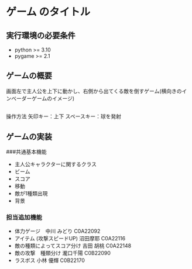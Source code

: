 # ゲーム のタイトル
## 実行環境の必要条件
* python >= 3.10
* pygame >= 2.1

## ゲームの概要
画面左で主人公を上下に動かし、右側から出てくる敵を倒すゲーム(横向きのインベーダーゲームのイメージ)

##
操作方法
矢印キー：上下
スペースキー：球を発射
## ゲームの実装
###共通基本機能
* 主人公キャラクターに関するクラス
* ビーム
* スコア
* 移動
* 敵が1種類出現
* 背景

### 担当追加機能
* 体力ゲージ　中川 みどり C0A22092
* アイテム (攻撃スピードUP) 沼田摩耶 C0A22116
* 敵の種類によってスコア分け 吉田 胡桃 C0A22148
* 敵の攻撃　種類分け 瀧口千陽 C0B22090
* ラスボス 小林 優輝 C0B22170


